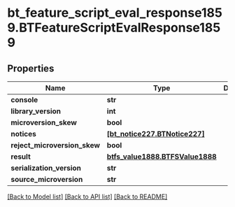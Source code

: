 # bt_feature_script_eval_response1859.BTFeatureScriptEvalResponse1859

## Properties
Name | Type | Description | Notes
------------ | ------------- | ------------- | -------------
**console** | **str** |  | [optional] 
**library_version** | **int** |  | [optional] 
**microversion_skew** | **bool** |  | [optional] 
**notices** | [**[bt_notice227.BTNotice227]**](BTNotice227.md) |  | [optional] 
**reject_microversion_skew** | **bool** |  | [optional] 
**result** | [**btfs_value1888.BTFSValue1888**](BTFSValue1888.md) |  | [optional] 
**serialization_version** | **str** |  | [optional] 
**source_microversion** | **str** |  | [optional] 

[[Back to Model list]](../README.md#documentation-for-models) [[Back to API list]](../README.md#documentation-for-api-endpoints) [[Back to README]](../README.md)


